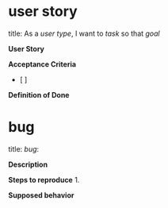 # user story
title: As a *user type*, I want to *task* so that *goal*
  
**User Story**

**Acceptance Criteria**
* [ ] 

**Definition of Done**


# bug
title: *bug*: <short bug description>
  
**Description**


**Steps to reproduce**
1. 

**Supposed behavior**
